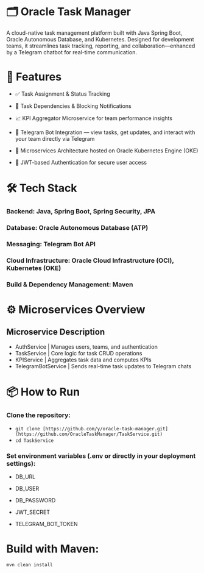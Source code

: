 # 🗂️ Oracle Task Manager
A cloud-native task management platform built with Java Spring Boot, Oracle Autonomous Database, and Kubernetes. Designed for development teams, it streamlines task tracking, reporting, and collaboration—enhanced by a Telegram chatbot for real-time communication.

# 🚀 Features
- ✅ Task Assignment & Status Tracking

- 🔄 Task Dependencies & Blocking Notifications

- 📈 KPI Aggregator Microservice for team performance insights

- 🤖 Telegram Bot Integration — view tasks, get updates, and interact with your team directly via Telegram

- 🧠 Microservices Architecture hosted on Oracle Kubernetes Engine (OKE)

- 🔐 JWT-based Authentication for secure user access

# 🛠️ Tech Stack
### Backend: Java, Spring Boot, Spring Security, JPA

### Database: Oracle Autonomous Database (ATP)

### Messaging: Telegram Bot API

### Cloud Infrastructure: Oracle Cloud Infrastructure (OCI), Kubernetes (OKE)

### Build & Dependency Management: Maven

# ⚙️ Microservices Overview
## Microservice	Description
- AuthService |	Manages users, teams, and authentication
- TaskService	| Core logic for task CRUD operations
- KPIService	| Aggregates task data and computes KPIs
- TelegramBotService	| Sends real-time task updates to Telegram chats


# 📦 How to Run
### Clone the repository:


- `git clone [https://github.com/y/oracle-task-manager.git](https://github.com/OracleTaskManager/TaskService.git)`
- `cd TaskService`

### Set environment variables (.env or directly in your deployment settings):

- DB_URL

- DB_USER

- DB_PASSWORD

- JWT_SECRET

- TELEGRAM_BOT_TOKEN

# Build with Maven:
`mvn clean install`


